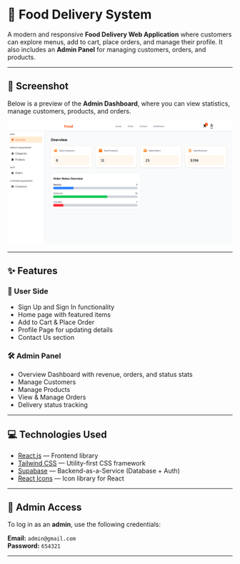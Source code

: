 # 🍔 Food Delivery System

A modern and responsive **Food Delivery Web Application** where customers can explore menus, add to cart, place orders, and manage their profile. It also includes an **Admin Panel** for managing customers, orders, and products.

---

## 📸 Screenshot

Below is a preview of the **Admin Dashboard**, where you can view statistics, manage customers, products, and orders.

![Admin Dashboard Screenshot](./src/assets/dashboard.png)

---

## ✨ Features

### 👤 User Side
- Sign Up and Sign In functionality
- Home page with featured items
- Add to Cart & Place Order
- Profile Page for updating details
- Contact Us section

### 🛠️ Admin Panel
- Overview Dashboard with revenue, orders, and status stats
- Manage Customers
- Manage Products
- View & Manage Orders
- Delivery status tracking

---

## 💻 Technologies Used

- [React.js](https://reactjs.org/) — Frontend library
- [Tailwind CSS](https://tailwindcss.com/) — Utility-first CSS framework
- [Supabase](https://supabase.com/) — Backend-as-a-Service (Database + Auth)
- [React Icons](https://react-icons.github.io/react-icons) — Icon library for React

---

## 🔐 Admin Access

To log in as an **admin**, use the following credentials:

**Email:** `admin@gmail.com`  
**Password:** `654321`

---


